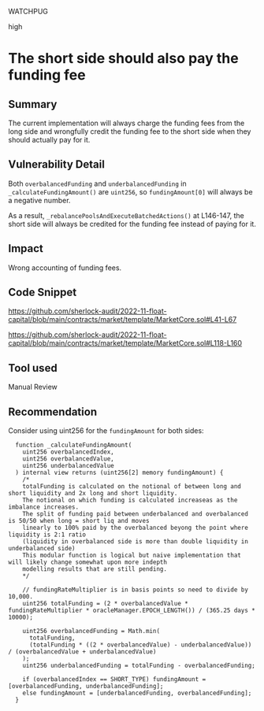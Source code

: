 WATCHPUG

high

# The short side should also pay the funding fee

## Summary

The current implementation will always charge the funding fees from the long side and wrongfully credit the funding fee to the short side when they should actually pay for it.

## Vulnerability Detail

Both `overbalancedFunding` and `underbalancedFunding` in `_calculateFundingAmount()` are `uint256`, so `fundingAmount[0]` will always be a negative number.

As a result, `_rebalancePoolsAndExecuteBatchedActions()` at L146-147, the short side will always be credited for the funding fee instead of paying for it.

## Impact

Wrong accounting of funding fees.

## Code Snippet

https://github.com/sherlock-audit/2022-11-float-capital/blob/main/contracts/market/template/MarketCore.sol#L41-L67

https://github.com/sherlock-audit/2022-11-float-capital/blob/main/contracts/market/template/MarketCore.sol#L118-L160

## Tool used

Manual Review

## Recommendation

Consider using uint256 for the `fundingAmount` for both sides:

```solidity
  function _calculateFundingAmount(
    uint256 overbalancedIndex,
    uint256 overbalancedValue,
    uint256 underbalancedValue
  ) internal view returns (uint256[2] memory fundingAmount) {
    /*
    totalFunding is calculated on the notional of between long and short liquidity and 2x long and short liquidity. 
    The notional on which funding is calculated increaseas as the imbalance increases.
    The split of funding paid between underbalanced and overbalanced is 50/50 when long = short liq and moves
    linearly to 100% paid by the overbalanced beyong the point where liquidity is 2:1 ratio
    (liquidity in overbalanced side is more than double liquidity in underbalanced side)
    This modular function is logical but naive implementation that will likely change somewhat upon more indepth 
    modelling results that are still pending. 
    */

    // fundingRateMultiplier is in basis points so need to divide by 10,000.
    uint256 totalFunding = (2 * overbalancedValue * fundingRateMultiplier * oracleManager.EPOCH_LENGTH()) / (365.25 days * 10000);

    uint256 overbalancedFunding = Math.min(
      totalFunding,
      (totalFunding * ((2 * overbalancedValue) - underbalancedValue)) / (overbalancedValue + underbalancedValue)
    );
    uint256 underbalancedFunding = totalFunding - overbalancedFunding;

    if (overbalancedIndex == SHORT_TYPE) fundingAmount = [overbalancedFunding, underbalancedFunding];
    else fundingAmount = [underbalancedFunding, overbalancedFunding];
  }
```